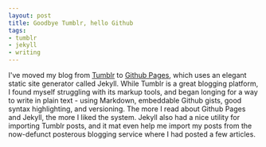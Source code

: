 ```yaml
---
layout: post
title: Goodbye Tumblr, hello Github
tags:
- tumblr
- jekyll
- writing
---
```


I've moved my blog from [Tumblr](http://joewiz.tumblr.com) to [Github Pages](http://github.com/joewiz/joewiz.github.io), which uses an elegant static site generator called Jekyll.  While Tumblr is a great blogging platform, I found myself struggling with its markup tools, and began longing for a way to write in plain text - using Markdown, embeddable Github gists, good syntax highlighting, and versioning.  The more I read about Github Pages and Jekyll, the more I liked the system.  Jekyll also had a nice utility for importing Tumblr posts, and it mat even help me import my posts from the now-defunct posterous blogging service where I had posted a few articles.  